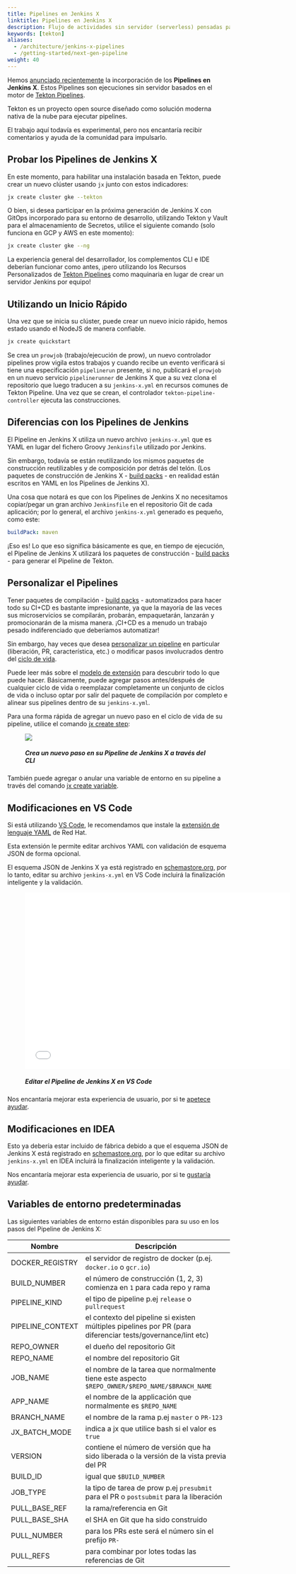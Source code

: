 ```yaml
---
title: Pipelines en Jenkins X
linktitle: Pipelines en Jenkins X
description: Flujo de actividades sin servidor (serverless) pensadas para la nube
keywords: [tekton]
aliases:
  - /architecture/jenkins-x-pipelines
  - /getting-started/next-gen-pipeline
weight: 40
---
```


Hemos [anunciado recientemente](/news/jenkins-x-next-gen-pipeline-engine) la incorporación de los **Pipelines en Jenkins X**. Estos Pipelines son ejecuciones sin servidor basados en el motor de [Tekton Pipelines](https://tekton.dev/).

Tekton es un proyecto open source diseñado como solución moderna nativa de la nube para ejecutar pipelines.

El trabajo aquí todavía es experimental, pero nos encantaría recibir comentarios y ayuda de la comunidad para impulsarlo.

## Probar los Pipelines de Jenkins X

En este momento, para habilitar una instalación basada en Tekton, puede crear un nuevo clúster usando `jx` junto con estos indicadores:

```sh
jx create cluster gke --tekton
```

O bien, si desea participar en la próxima generación de Jenkins X con GitOps incorporado para su entorno de desarrollo, utilizando Tekton y Vault para el almacenamiento de Secretos, utilice el siguiente comando (solo funciona en GCP y AWS en este momento):

```sh
jx create cluster gke --ng
```

La experiencia general del desarrollador, los complementos CLI e IDE deberían funcionar como antes, ¡pero utilizando los Recursos Personalizados de [Tekton Pipelines](https://tekton.dev/) como maquinaria en lugar de crear un servidor Jenkins por equipo!

## Utilizando un Inicio Rápido

Una vez que se inicia su clúster, puede crear un nuevo inicio rápido, hemos estado usando el NodeJS de manera confiable.

```sh
jx create quickstart
```

Se crea un `prowjob` (trabajo/ejecución de prow), un nuevo controlador pipelines prow vigila estos trabajos y cuando recibe un evento verificará si tiene una especificación `pipelinerun` presente, si no, publicará el `prowjob` en un nuevo servicio `pipelinerunner` de Jenkins X que a su vez clona el repositorio que luego traducen a su `jenkins-x.yml` en recursos comunes de Tekton Pipeline. Una vez que se crean, el controlador `tekton-pipeline-controller` ejecuta las construcciones.

## Diferencias con los Pipelines de Jenkins

El Pipeline en Jenkins X utiliza un nuevo archivo `jenkins-x.yml` que es YAML en lugar del fichero Groovy `Jenkinsfile` utilizado por Jenkins.

Sin embargo, todavía se están reutilizando los mismos paquetes de construcción reutilizables y de composición por detrás del telón. (Los paquetes de construcción de Jenkins X - [build packs](/docs/managing-jx/common-tasks/build-packs/) - en realidad están escritos en YAML en los Pipelines de Jenkins X).

Una cosa que notará es que con los Pipelines de Jenkins X no necesitamos copiar/pegar un gran archivo `Jenkinsfile` en el repositorio Git de cada aplicación; por lo general, el archivo `jenkins-x.yml` generado es pequeño, como este:

```yaml
buildPack: maven
```

¡Eso es! Lo que eso significa básicamente es que, en tiempo de ejecución, el Pipeline de Jenkins X utilizará los paquetes de construcción - [build packs](/docs/managing-jx/common-tasks/build-packs/) - para generar el Pipeline de Tekton.

## Personalizar el Pipelines

Tener paquetes de compilación - [build packs](/docs/managing-jx/common-tasks/build-packs/) - automatizados para hacer todo su CI+CD es bastante impresionante, ya que la mayoría de las veces sus microservicios se compilarán, probarán, empaquetarán, lanzarán y promocionarán de la misma manera. ¡CI+CD es a menudo un trabajo pesado indiferenciado que deberíamos automatizar!

Sin embargo, hay veces que desea [personalizar un pipeline](/docs/managing-jx/common-tasks/build-packs/#pipelines) en particular (liberación, PR, característica, etc.) o modificar pasos involucrados dentro del [ciclo de vida](/docs/managing-jx/common-tasks/build-packs/#lifecycles).

Puede leer más sobre el [modelo de extensión](/docs/managing-jx/common-tasks/build-packs/#pipeline-extension-model) para descubrir todo lo que puede hacer. Básicamente, puede agregar pasos antes/después de cualquier ciclo de vida o reemplazar completamente un conjunto de ciclos de vida o incluso optar por salir del paquete de compilación por completo e alinear sus pipelines dentro de su `jenkins-x.yml`.

Para una forma rápida de agregar un nuevo paso en el ciclo de vida de su pipeline, utilice el comando [jx create step](/commands/jx_create_step/):

<figure>
<img src="/images/architecture/create-step.gif" />
<figcaption>
<h5>Crea un nuevo paso en su Pipeline de Jenkins X a través del CLI</h5>
</figcaption>
</figure>

También puede agregar o anular una variable de entorno en su pipeline a través del comando [jx create variable](/commands/jx_create_variable/).

## Modificaciones en VS Code

Si está utilizando [VS Code](https://code.visualstudio.com/), le recomendamos que instale la [extensión de lenguaje YAML](https://marketplace.visualstudio.com/items?itemName=redhat.vscode-yaml) de Red Hat.

Esta extensión le permite editar archivos YAML con validación de esquema JSON de forma opcional.

El esquema JSON de Jenkins X ya está registrado en [schemastore.org](http://schemastore.org/json/), por lo tanto, editar su archivo `jenkins-x.yml` en VS Code incluirá la finalización inteligente y la validación.

<figure>
<embed src="/images/architecture/yaml-edit.mp4" autostart="false" height="400" width="600" />
<figcaption>
<h5>Editar el Pipeline de Jenkins X en VS Code</h5>
</figcaption>
</figure>

Nos encantaría mejorar esta experiencia de usuario, por si te [apetece ayudar](/docs/contributing/).

## Modificaciones en IDEA

Esto ya debería estar incluido de fábrica debido a que el esquema JSON de Jenkins X está registrado en [schemastore.org](http://schemastore.org/json/), por lo que editar su archivo `jenkins-x.yml` en IDEA incluirá la finalización inteligente y la validación.

Nos encantaría mejorar esta experiencia de usuario, por si te [gustaría ayudar](/docs/contributing/).

## Variables de entorno predeterminadas

Las siguientes variables de entorno están disponibles para su uso en los pasos del Pipeline de Jenkins X:

| Nombre | Descripción |
| --- | --- |
| DOCKER_REGISTRY | el servidor de registro de docker (p.ej. `docker.io` o `gcr.io`) |
| BUILD_NUMBER | el número de construcción (1, 2, 3) comienza en `1` para cada repo y rama |
| PIPELINE_KIND | el tipo de pipeline p.ej `release` o `pullrequest` |
| PIPELINE_CONTEXT | el contexto del pipeline si existen múltiples pipelines por PR (para diferenciar tests/governance/lint etc) |
| REPO_OWNER | el dueño del repositorio Git |
| REPO_NAME | el nombre del repositorio Git |
| JOB_NAME | el nombre de la tarea que normalmente tiene este aspecto `$REPO_OWNER/$REPO_NAME/$BRANCH_NAME` |
| APP_NAME | el nombre de la applicación que normalmente es `$REPO_NAME`
| BRANCH_NAME | el nombre de la rama p.ej `master` o `PR-123` |
| JX_BATCH_MODE | indica a jx que utilice bash si el valor es `true` |
| VERSION | contiene el número de versión que ha sido liberada o la versión de la vista previa del PR |
| BUILD_ID | igual que `$BUILD_NUMBER`
| JOB_TYPE | la tipo de tarea de prow p.ej `presubmit` para el PR o `postsubmit` para la liberación |
| PULL_BASE_REF | la rama/referencia en Git |
| PULL_BASE_SHA | el SHA en Git que ha sido construido |
| PULL_NUMBER | para los PRs este será el número sin el prefijo `PR-`
| PULL_REFS | para combinar por lotes todas las referencias de Git |

